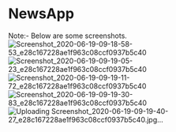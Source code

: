 # NewsApp
Note:- Below are some screenshots.
![Screenshot_2020-06-19-09-18-58-53_e28c167228ae1f963c08ccf0937b5c40](https://user-images.githubusercontent.com/41135360/85095161-411e1c00-b20e-11ea-9b26-5ba884eee74e.jpg)
![Screenshot_2020-06-19-09-19-05-23_e28c167228ae1f963c08ccf0937b5c40](https://user-images.githubusercontent.com/41135360/85095194-5a26cd00-b20e-11ea-93cd-d2c97cbef19e.jpg)
![Screenshot_2020-06-19-09-19-11-72_e28c167228ae1f963c08ccf0937b5c40](https://user-images.githubusercontent.com/41135360/85095209-6579f880-b20e-11ea-990f-f8d91c2a4169.jpg)
![Screenshot_2020-06-19-09-19-30-83_e28c167228ae1f963c08ccf0937b5c40](https://user-images.githubusercontent.com/41135360/85095211-6743bc00-b20e-11ea-9374-dc1bcffe8955.jpg)
![Uploading Screenshot_2020-06-19-09-19-40-27_e28c167228ae1f963c08ccf0937b5c40.jpg…]()
